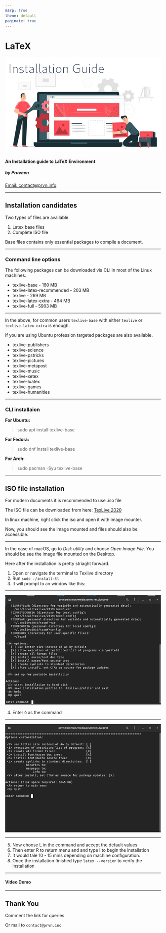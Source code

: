 ```yaml
---
marp: true
theme: default
paginate: true
---
```


LaTeX
===

![h:250](setup.jpg)

#### An Installation guide to LaTeX Environment

##### by Praveen 

[Email: contact@prvn.info](contact@prvn.info)

---

## Installation candidates ##

Two types of files are available.

1. Latex base files
2. Complete ISO file

Base files contains only essential packages to compile a document.

---

### Command line options ###

The following packages can be downloaded via CLI in most of the Linux machines.

* texlive-base - 160 MB
* texlive-latex-recommended - 203 MB
* texlive - 269 MB
* texlive-latex-extra - 464 MB
* texlive-full - 5903 MB

---

In the above, for common users `texlive-base` with either `texlive` or `texlive-latex-extra` is enough.

If you are using Ubuntu profession targeted packages are also available.

* texlive-publishers
* texlive-science
* texlive-pstricks
* texlive-pictures
* texlive-metapost
* texlive-music
* texlive-xetex
* texlive-luatex
* texlive-games
* texlive-humanities

---

### CLI installaion ###

**For Ubuntu:**

> sudo apt install texlive-base

**For Fedora:**

> sudo dnf install texlive-base

**For Arch:**

> sudo pacman -Syu texlive-base

---

## ISO file installation ##

For modern documents it is recommended to use .iso file

The ISO file can be downloaded from here: [TexLive 2020](https://mirror.unpad.ac.id/ctan/systems/texlive/Images/texlive2020.iso)

In linux machine, right click the iso and open it with image mounter.

Now, you should see the image mounted and files should also be accessible.

---

In the case of macOS, go to *Disk utility* and choose *Open Image File*. You should be see the image file mounted on the Desktop.

Here after the installation is pretty striaght forward.

1. Open or navigate the terminal to Texlive directory
2. Run `sudo ./install-tl`
3. It will prompt to an window like this:

---

![](tut-1.png)

4. Enter `O` as the command

---

![](tut-2.png)

---

5. Now choose L in the command and accept the default values
6. Then enter R to return menu and and type I to begin the installation
7. It would tale 10 - 15 mins depending on machine configuration.
8. Once the installation finished type `latex --version` to verify the installation

---

#### Video Demo

---

## Thank You

  Comment the link for queries

  Or mail to `contact@prvn.ino`